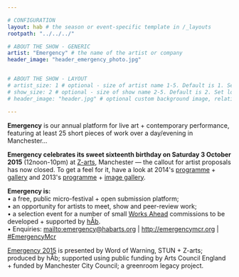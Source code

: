 ```yaml
---

# CONFIGURATION
layout: hab # the season or event-specific template in /_layouts
rootpath: "../../../"

# ABOUT THE SHOW - GENERIC
artist: "Emergency" # the name of the artist or company
header_image: "header_emergency_photo.jpg"   


# ABOUT THE SHOW - LAYOUT
# artist_size: 1 # optional - size of artist name 1-5. Default is 1. Set longer names to lower values
# show_size: 2 # optional - size of show name 2-5. Default is 2. Set longer names to lower values
# header_image: "header.jpg" # optional custom background image, relative to current page

---
```

**Emergency** is our annual platform for live art + contemporary performance, featuring at least 25 short pieces of work over a day/evening in Manchester…        
        
**Emergency celebrates its sweet sixteenth birthday on Saturday 3 October 2015** (12noon-10pm) at [Z-arts](http://www.z-arts.org/about-us/getting-here), Manchester — the callout for artist proposals has now closed. To get a feel for it, have a look at 2014's [programme](/archive/2014-emergency) + [gallery](/galleries/2014-emergency) and 2013's [programme](/archive/2013-emergency) + [image gallery](/galleries/2013-emergency).		
		
**Emergency is:**    
• a free, public micro-festival + open submission platform;   
• an opportunity for artists to meet, show and peer-review work;      
• a selection event for a number of small [Works Ahead](/hab/worksahead) commissions to be developed + supported by [hÅb](/hab).        
• Enquiries: <mailto:emergency@habarts.org> | <http://emergencymcr.org> | [#EmergencyMcr](http://twitter.com/hashtag/EmergencyMcr)	
    
[Emergency 2015](/current/2015-emergency) is presented by Word of Warning, STUN + Z-arts; produced by hÅb; supported using public funding by Arts Council England + funded by Manchester City Council; a greenroom legacy project.
